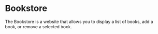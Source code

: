 # Bookstore
The Bookstore is a website that allows you to display a list of books, add a book, or remove a selected book.
